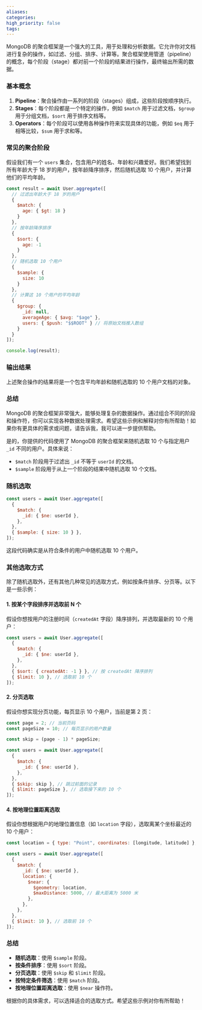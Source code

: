 ```yaml
---
aliases: 
categories: 
high_priority: false
tags:
---
```

MongoDB 的聚合框架是一个强大的工具，用于处理和分析数据。它允许你对文档进行复杂的操作，如过滤、分组、排序、计算等。聚合框架使用管道（pipeline）的概念，每个阶段（stage）都对前一个阶段的结果进行操作，最终输出所需的数据。

### 基本概念

1. **Pipeline**：聚合操作由一系列的阶段（stages）组成，这些阶段按顺序执行。
2. **Stages**：每个阶段都是一个特定的操作，例如 `$match` 用于过滤文档，`$group` 用于分组文档，`$sort` 用于排序文档等。
3. **Operators**：每个阶段可以使用各种操作符来实现具体的功能，例如 `$eq` 用于相等比较，`$sum` 用于求和等。

### 常见的聚合阶段


假设我们有一个 `users` 集合，包含用户的姓名、年龄和兴趣爱好。我们希望找到所有年龄大于 18 岁的用户，按年龄降序排序，然后随机选取 10 个用户，并计算他们的平均年龄。

```javascript
const result = await User.aggregate([
  // 过滤出年龄大于 18 岁的用户
  {
    $match: {
      age: { $gt: 18 }
    }
  },
  // 按年龄降序排序
  {
    $sort: {
      age: -1
    }
  },
  // 随机选取 10 个用户
  {
    $sample: {
      size: 10
    }
  },
  // 计算这 10 个用户的平均年龄
  {
    $group: {
      _id: null,
      averageAge: { $avg: "$age" },
      users: { $push: "$$ROOT" } // 将原始文档推入数组
    }
  }
]);

console.log(result);
```

### 输出结果

上述聚合操作的结果将是一个包含平均年龄和随机选取的 10 个用户文档的对象。

### 总结

MongoDB 的聚合框架非常强大，能够处理复杂的数据操作。通过组合不同的阶段和操作符，你可以实现各种数据处理需求。希望这些示例和解释对你有所帮助！如果你有更具体的需求或问题，请告诉我，我可以进一步提供帮助。

是的，你提供的代码使用了 MongoDB 的聚合框架来随机选取 10 个与指定用户 `_id` 不同的用户。具体来说：


- `$match` 阶段用于过滤出 `_id` 不等于 `userId` 的文档。
- `$sample` 阶段用于从上一个阶段的结果中随机选取 10 个文档。

### 随机选取

```javascript
const users = await User.aggregate([
  {
    $match: {
      _id: { $ne: userId },
    },
  },
  { $sample: { size: 10 } },
]);
```

这段代码确实是从符合条件的用户中随机选取 10 个用户。

### 其他选取方式

除了随机选取外，还有其他几种常见的选取方式，例如按条件排序、分页等。以下是一些示例：

#### 1. 按某个字段排序并选取前 N 个

假设你想按用户的注册时间（`createdAt` 字段）降序排列，并选取最新的 10 个用户：

```javascript
const users = await User.aggregate([
  {
    $match: {
      _id: { $ne: userId },
    },
  },
  { $sort: { createdAt: -1 } }, // 按 createdAt 降序排列
  { $limit: 10 }, // 选取前 10 个
]);
```

#### 2. 分页选取

假设你想实现分页功能，每页显示 10 个用户，当前是第 2 页：

```javascript
const page = 2; // 当前页码
const pageSize = 10; // 每页显示的用户数量

const skip = (page - 1) * pageSize;

const users = await User.aggregate([
  {
    $match: {
      _id: { $ne: userId },
    },
  },
  { $skip: skip }, // 跳过前面的记录
  { $limit: pageSize }, // 选取接下来的 10 个
]);
```


#### 4. 按地理位置距离选取

假设你想根据用户的地理位置信息（如 `location` 字段），选取离某个坐标最近的 10 个用户：

```javascript
const location = { type: "Point", coordinates: [longitude, latitude] };

const users = await User.aggregate([
  {
    $match: {
      _id: { $ne: userId },
      location: {
        $near: {
          $geometry: location,
          $maxDistance: 5000, // 最大距离为 5000 米
        },
      },
    },
  },
  { $limit: 10 }, // 选取前 10 个
]);
```

### 总结

- **随机选取**：使用 `$sample` 阶段。
- **按条件排序**：使用 `$sort` 阶段。
- **分页选取**：使用 `$skip` 和 `$limit` 阶段。
- **按特定条件筛选**：使用 `$match` 阶段。
- **按地理位置距离选取**：使用 `$near` 操作符。

根据你的具体需求，可以选择适合的选取方式。希望这些示例对你有所帮助！
